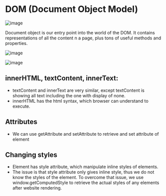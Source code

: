 # DOM (Document Object Model)

![image](https://user-images.githubusercontent.com/79841341/175767585-84fc5fff-e223-4a90-8341-adc02b38f136.png)

Document object is our entry point into the world of the DOM. It contains representations of all the content n a page, plus tons of useful methods and properties.

![image](https://user-images.githubusercontent.com/79841341/175768147-cbd962fa-5ce5-4941-ae80-1d906763ea9d.png)

![image](https://user-images.githubusercontent.com/79841341/175768913-af89a7ef-dc94-4884-adb3-63b84b86f754.png)

## innerHTML, textContent, innerText:
- textContent and innerText are very similar, except textContent is showing all text including the one with display of none.
- innerHTML has the html syntax, which browser can understand to execute.

## Attributes
- We can use getAttribute and setAttribute to retrieve and set attribute of element

## Changing styles
- Element has style attribute, which manipulate inline styles of elements.
- The issue is that style attribute only gives inline style, thus we do not know the styles of the element. To overcome that issue, we use window.getComputedStyle to retrieve the actual styles of any elements after website rendering.
